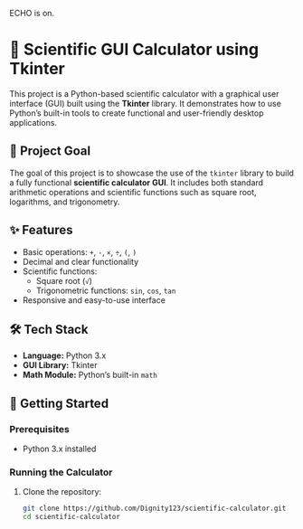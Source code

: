 ECHO is on.
# 🧮 Scientific GUI Calculator using Tkinter

This project is a Python-based scientific calculator with a graphical user interface (GUI) built using the **Tkinter** library. It demonstrates how to use Python’s built-in tools to create functional and user-friendly desktop applications.

## 📌 Project Goal

The goal of this project is to showcase the use of the `tkinter` library to build a fully functional **scientific calculator GUI**. It includes both standard arithmetic operations and scientific functions such as square root, logarithms, and trigonometry.

## ✨ Features

- Basic operations: `+`, `-`, `×`, `÷`, `(`, `)`
- Decimal and clear functionality
- Scientific functions:
  - Square root (`√`)
  - Trigonometric functions: `sin`, `cos`, `tan`
- Responsive and easy-to-use interface

## 🛠️ Tech Stack

- **Language:** Python 3.x
- **GUI Library:** Tkinter
- **Math Module:** Python’s built-in `math`

## 🚀 Getting Started

### Prerequisites

- Python 3.x installed

### Running the Calculator

1. Clone the repository:
   ```bash
   git clone https://github.com/Dignity123/scientific-calculator.git
   cd scientific-calculator
